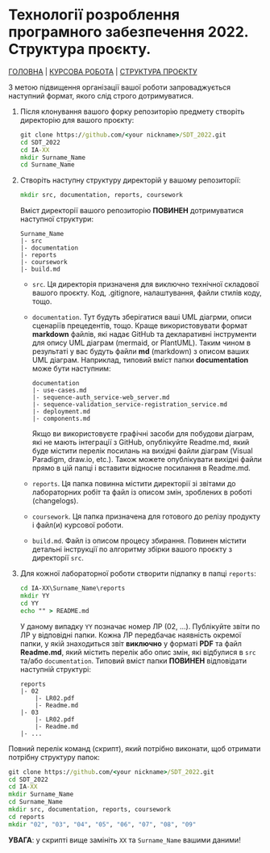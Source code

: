 # Технології розроблення програмного забезпечення 2022. Структура проєкту.

[ГОЛОВНА][this_repo] | [КУРСОВА РОБОТА][coursework_readme] | [СТРУКТУРА ПРОЄКТУ][project_structure_readme]

З метою підвищення організації вашої роботи запроваджується наступний формат, якого слід строго дотримуватися.

1. Після клонування вашого форку репозиторію предмету створіть директорію для вашого проєкту:
    ```cmd
    git clone https://github.com/<your nickname>/SDT_2022.git
    cd SDT_2022
    cd IA-XX
    mkdir Surname_Name
    cd Surname_Name
    ```

2. Створіть наступну структуру директорій у вашому репозиторії:
    ```cmd
    mkdir src, documentation, reports, coursework
    ```
    Вміст директорії вашого репозиторію **ПОВИНЕН** дотримуватися наступної структури:
    ```
    Surname_Name
    |- src
    |- documentation
    |- reports
    |- coursework
    |- build.md
    ```
    - `src`. Ця директорія призначеня для виключно технічної складової вашого проєкту. Код, .gitignore, налаштування, файли стилів коду, тощо.

    - `documentation`. Тут будуть зберігатися ваші UML діагрми, описи сценаріїв прецедентів, тощо. Краще використовувати формат **markdown** файлів, які надає GitHub та декларативні інструменти для опису UML діаграм (mermaid, or PlantUML). Таким чином в результаті у вас будуть файли **md** (markdown) з описом ваших UML діаграм. Наприклад, типовий вміст папки **documentation** може бути наступним: 
        ```
        documentation
        |- use-cases.md
        |- sequence-auth_service-web_server.md
        |- sequence-validation_service-registration_service.md
        |- deployment.md
        |- components.md
        ```
        Якщо ви використовуєте графічні засоби для побудови діаграм, які не мають інтеграції з GitHub, опублікуйте Readme.md, який буде містити перелік посилань на вихідні файли діаграм (Visual Paradigm, draw.io, etc.). Також можете опублікувати вихідні файли прямо в цій папці і вставити відносне посилання в Readme.md.
    - `reports`. Ця папка повинна містити директорії зі звітами до лабораторних робіт та файл із описом змін, зроблених в роботі (changelogs).

    - `coursework`. Ця папка призначена для готового до релізу продукту і файл(и) курсової роботи.

    - `build.md`. Файл із описом процесу збирання. Повинен містити детальні інструкції по алгоритму збірки вашого проєкту з директорії `src`.

3. Для кожної лабораторної роботи створити підпапку в папці `reports`:
    ```cmd
    cd IA-XX\Surname_Name\reports
    mkdir YY
    cd YY
    echo "" > README.md
    ```
    У даному випадку `YY` позначає номер ЛР (02, ...). Публікуйте звіти по ЛР у відповідні папки. Кожна ЛР передбачає наявність окремої папки, у якій знаходиться звіт **виключно** у форматі **PDF** та файл **Readme.md**, який містить перелік або опис змін, які відбулися в `src` та/або `documentation`. Типовий вміст папки **ПОВИНЕН** відповідати наступній структурі:
    ```
    reports
    |- 02
        |- LR02.pdf
        |- Readme.md
    |- 03
        |- LR02.pdf
        |- Readme.md
    |- ...
    ```

Повний перелік команд (скрипт), який потрібно виконати, щоб отримати потрібну структуру папок:
```cmd
git clone https://github.com/<your nickname>/SDT_2022.git
cd SDT_2022
cd IA-XX
mkdir Surname_Name
cd Surname_Name
mkdir src, documentation, reports, coursework
cd reports
mkdir "02", "03", "04", "05", "06", "07", "08", "09" 
```

**УВАГА**: у скрипті вище замініть `XX` та `Surname_Name` вашими даними!

[this_repo]: <https://github.com/Igor-Sikorsky-IST-Hub/SDT_2022>
[coursework_readme]: <coursework.md>
[project_structure_readme]: <project_structure.md>
[coursework_readme_ua]: <coursework.ua.md>
[project_structure_readme_ua]: <project_structure.ua.md>